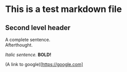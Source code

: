# This is a test markdown file

## Second level header
A complete sentence.  
Afterthought.

_Italic sentence._  **BOLD!**

(A link to google)[https://google.com]